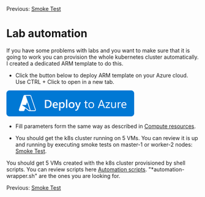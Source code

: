 Previous: [Smoke Test](15-smoke-test.md)

# Lab automation

If you have some problems with labs and you want to make sure that it is going to work you can provision the whole kubernetes cluster automatically. I created a dedicated ARM template to do this.

- Click the button below to deploy ARM template on your Azure cloud. Use CTRL + Click to open in a new tab.

[![Deploy To Azure](../docs/images/deploy-to-azure.svg?sanitize=true)](https://portal.azure.com/#create/Microsoft.Template/uri/https%3A%2F%2Fraw.githubusercontent.com%2FMarcin-Blazowski%2Fk8s-hardway-azure%2Fmain%2Fazure%2Fazuredeploy-k8s-hardway-automation.json)

- Fill parameters form the same way as described in [Compute resources](02-compute-resources.md).

- You should get the k8s cluster running on 5 VMs. You can review it is up and running by executing smoke tests on master-1 or worker-2 nodes: [Smoke Test](15-smoke-test.md).

You should get 5 VMs created with the k8s cluster provisioned by shell scripts. You can review scripts here [Automation scripts](../azure/ubuntu/azure/). "*automation-wrapper.sh" are the ones you are looking for.


Previous: [Smoke Test](15-smoke-test.md)